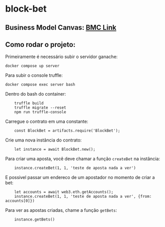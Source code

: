 # block-bet

## Business Model Canvas: [BMC Link](https://www.canva.com/design/DAGBaQGA1xA/xKYAZAaZ9XhfqMiSRokO1Q/edit?utm_content=DAGBaQGA1xA&utm_campaign=designshare&utm_medium=link2&utm_source=sharebutton)

## Como rodar o projeto:

Primeiramente é necessário subir o servidor ganache:

```
docker compose up server
```

Para subir o console truffle:

```
docker compose exec server bash
```

Dentro do bash do container:
```
    truffle build
    truffle migrate --reset
    npm run truffle-console
```

Carregue o contrato em uma constante:
```
    const BlockBet = artifacts.require('BlockBet');
```

Crie uma nova instância do contrato:
```
    let instance = await BlockBet.new();
```

Para criar uma aposta, você deve chamar a função `createBet` na instância:
```
    instance.createBet(1, 1, 'teste de aposta nada a ver')
```

E possivel passar um endereco de um apostador no momento de criar a bet:
```
    let accounts = await web3.eth.getAccounts();
    instance.createBet(1, 1, 'teste de aposta nada a ver', {from: accounts[0]})
```

Para ver as apostas criadas, chame a função `getBets`:
```
    instance.getBets()
```
